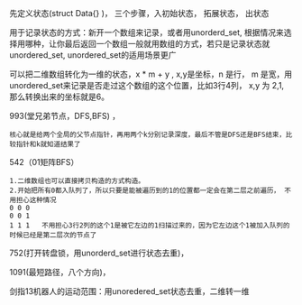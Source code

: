 先定义状态(struct Data{} )， 三个步骤，入初始状态， 拓展状态， 出状态



用于记录状态的方式：新开一个数组来记录，或者用unorderd_set, 根据情况来选择用哪种，让你最后返回一个数组一般就用数组的方式，若只是记录状态就unordered_set, unordered_set的适用场景更广

可以把二维数组转化为一维的状态，x * m + y ,  x,y是坐标，n 是行， m 是宽，用unordered_set来记录是否走过这个数组的这个位置，比如3行4列， x,y 为 2,1, 那么转换出来的坐标就是6。

993(堂兄弟节点，DFS,BFS) ，

~~~
核心就是给两个全局的父节点指针，再用两个k分别记录深度，最后不管是DFS还是BFS结束，比较指针和k就知道结果了
~~~



542（01矩阵BFS）

~~~
1.二维数组也可以直接拷贝构造的方式构造。
2.开始把所有0都入队列了，所以只要是能被遍历到的1的位置都一定会在第二层之前遍历， 不用担心这种情况
0 0 0
0 0 1
1 1 1   不用担心3行2列的这个1是被它左边的1扫描过来的，因为它左边这个1被加入队列的时候已经是第二层次的节点了
~~~



 752(打开转盘锁，用unorderd_set进行状态去重)，

 1091(最短路径，八个方向)，

 剑指13机器人的运动范围：用unoredered_set状态去重，二维转一维

